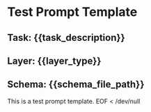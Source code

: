 # Test Prompt Template

## Task: {{task_description}}
## Layer: {{layer_type}}
## Schema: {{schema_file_path}}

This is a test prompt template.
EOF < /dev/null